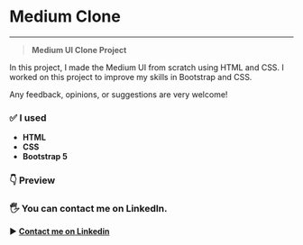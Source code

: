 # Medium Clone
***
> **Medium UI Clone Project**
	
In this project, I made the Medium UI from scratch using HTML and CSS. I worked on this project to improve my skills in Bootstrap and CSS. 

Any feedback, opinions, or suggestions are very welcome!
### ✅ I used
* **HTML**
* **CSS**
* **Bootstrap 5**

### 👇 Preview 

### 🖐 You can contact me on LinkedIn.
▶ **[Contact me on Linkedin](https://www.linkedin.com/in/mirzasahin/)**
